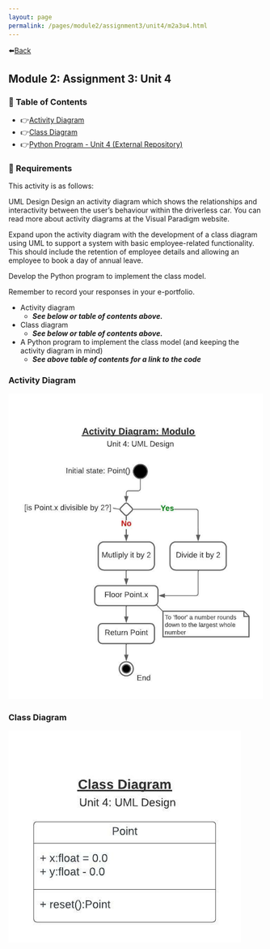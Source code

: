 ```yaml
---
layout: page
permalink: /pages/module2/assignment3/unit4/m2a3u4.html
---
```


⬅️[Back](/pages/module2/assignment3/m2a3.html)

## Module 2: Assignment 3: Unit 4

### 🐹 Table of Contents

- 👉[Activity Diagram](#activity-diagram)
- 👉[Class Diagram](#class-diagram)
- 👉[Python Program - Unit 4 (External Repository)](https://github.com/turbits/essex_module2_unit_programs/tree/main/unit4)

### 📝 Requirements

This activity is as follows:

UML Design
Design an activity diagram which shows the relationships and interactivity between the user’s behaviour within the driverless car. You can read more about activity diagrams at the Visual Paradigm website.

Expand upon the activity diagram with the development of a class diagram using UML to support a system with basic employee-related functionality. This should include the retention of employee details and allowing an employee to book a day of annual leave.

Develop the Python program to implement the class model.

Remember to record your responses in your e-portfolio.

- Activity diagram
  - **_See below or table of contents above._**
- Class diagram
  - **_See below or table of contents above._**
- A Python program to implement the class model (and keeping the activity diagram in mind)
  - **_See above table of contents for a link to the code_**

### Activity Diagram

![Activity Diagram](/pages/module2/assignment3/unit4/m2a3u4-activity-diagram.jpeg)

### Class Diagram

![Class Diagram](/pages/module2/assignment3/unit4/m2a3u4-class-diagram-point.jpeg)

